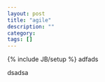```yaml
---
layout: post
title: "agile"
description: ""
category: 
tags: []
---
```

{% include JB/setup %}
adfads

dsadsa
